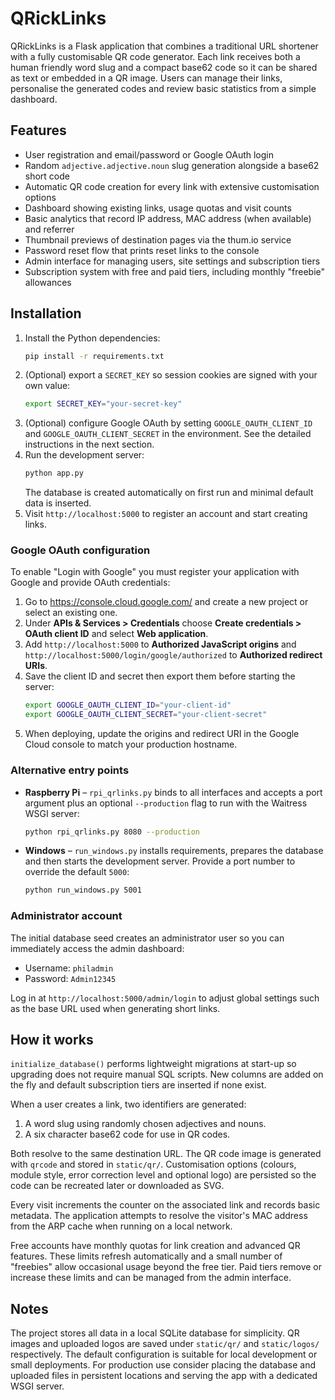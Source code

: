 # QRickLinks

QRickLinks is a Flask application that combines a traditional URL shortener with a fully customisable QR code generator.  Each link receives both a human friendly word slug and a compact base62 code so it can be shared as text or embedded in a QR image.  Users can manage their links, personalise the generated codes and review basic statistics from a simple dashboard.

## Features

- User registration and email/password or Google OAuth login
- Random `adjective.adjective.noun` slug generation alongside a base62 short code
- Automatic QR code creation for every link with extensive customisation options
- Dashboard showing existing links, usage quotas and visit counts
- Basic analytics that record IP address, MAC address (when available) and referrer
- Thumbnail previews of destination pages via the thum.io service
- Password reset flow that prints reset links to the console
- Admin interface for managing users, site settings and subscription tiers
- Subscription system with free and paid tiers, including monthly "freebie" allowances

## Installation

1. Install the Python dependencies:
   ```bash
   pip install -r requirements.txt
   ```
2. (Optional) export a `SECRET_KEY` so session cookies are signed with your own value:
   ```bash
   export SECRET_KEY="your-secret-key"
   ```
3. (Optional) configure Google OAuth by setting `GOOGLE_OAUTH_CLIENT_ID` and `GOOGLE_OAUTH_CLIENT_SECRET` in the environment. See the detailed instructions in the next section.
4. Run the development server:
   ```bash
   python app.py
   ```
   The database is created automatically on first run and minimal default data is inserted.
5. Visit `http://localhost:5000` to register an account and start creating links.

### Google OAuth configuration

To enable "Login with Google" you must register your application with Google and
provide OAuth credentials:

1. Go to <https://console.cloud.google.com/> and create a new project or select
   an existing one.
2. Under **APIs & Services > Credentials** choose **Create credentials > OAuth
   client ID** and select **Web application**.
3. Add `http://localhost:5000` to **Authorized JavaScript origins** and
   `http://localhost:5000/login/google/authorized` to **Authorized redirect
   URIs**.
4. Save the client ID and secret then export them before starting the server:
   ```bash
   export GOOGLE_OAUTH_CLIENT_ID="your-client-id"
   export GOOGLE_OAUTH_CLIENT_SECRET="your-client-secret"
   ```
5. When deploying, update the origins and redirect URI in the Google Cloud
   console to match your production hostname.

### Alternative entry points

- **Raspberry&nbsp;Pi** – `rpi_qrlinks.py` binds to all interfaces and accepts a port argument plus an optional `--production` flag to run with the Waitress WSGI server:
  ```bash
  python rpi_qrlinks.py 8080 --production
  ```
- **Windows** – `run_windows.py` installs requirements, prepares the database and then starts the development server. Provide a port number to override the default `5000`:
  ```bash
  python run_windows.py 5001
  ```

### Administrator account

The initial database seed creates an administrator user so you can immediately access the admin dashboard:

* Username: `philadmin`
* Password: `Admin12345`

Log in at `http://localhost:5000/admin/login` to adjust global settings such as the base URL used when generating short links.

## How it works

`initialize_database()` performs lightweight migrations at start-up so upgrading does not require manual SQL scripts.  New columns are added on the fly and default subscription tiers are inserted if none exist.

When a user creates a link, two identifiers are generated:

1. A word slug using randomly chosen adjectives and nouns.
2. A six character base62 code for use in QR codes.

Both resolve to the same destination URL.  The QR code image is generated with `qrcode` and stored in `static/qr/`.  Customisation options (colours, module style, error correction level and optional logo) are persisted so the code can be recreated later or downloaded as SVG.

Every visit increments the counter on the associated link and records basic metadata.  The application attempts to resolve the visitor's MAC address from the ARP cache when running on a local network.

Free accounts have monthly quotas for link creation and advanced QR features.  These limits refresh automatically and a small number of "freebies" allow occasional usage beyond the free tier.  Paid tiers remove or increase these limits and can be managed from the admin interface.

## Notes

The project stores all data in a local SQLite database for simplicity.  QR images and uploaded logos are saved under `static/qr/` and `static/logos/` respectively.  The default configuration is suitable for local development or small deployments.  For production use consider placing the database and uploaded files in persistent locations and serving the app with a dedicated WSGI server.
